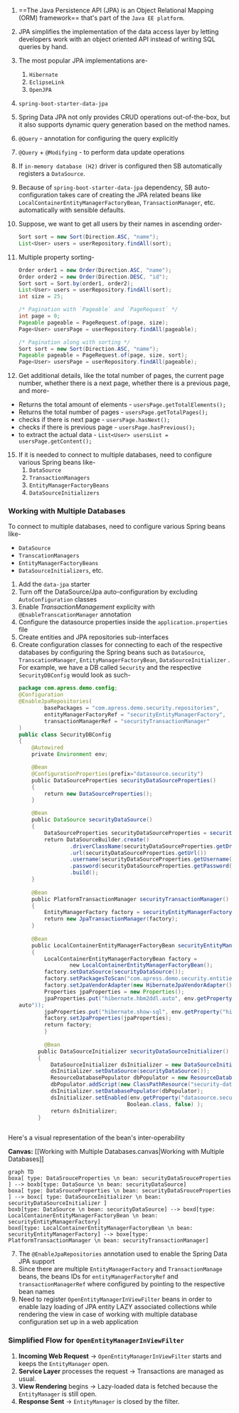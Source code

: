 1. ==The Java Persistence API (JPA) is an Object Relational Mapping (ORM) framework== that's part of the `Java EE platform`.
2. JPA simplifies the implementation of the data access layer by letting developers work with an object oriented API instead of writing  SQL queries by hand.
3. The most popular JPA implementations are-
	1. `Hibernate`
	2. `EclipseLink`
	3. `OpenJPA`
4. `spring-boot-starter-data-jpa`
5. Spring Data JPA not only provides CRUD operations out-of-the-box, but it also supports dynamic query generation based on the method names.
6. `@Query` - annotation for configuring the query explicitly
7. `@Query` + `@Modifying` - to perform data update operations
8. If `in-memory database (H2)` driver is configured then SB automatically registers a `DataSource`.
9. Because of `spring-boot-starter-data-jpa` dependency, SB auto-configuration takes care of creating the JPA related beans like `LocalContainerEntityManagerFactoryBean`, `TransactionManager`, etc. automatically with sensible defaults.
10. Suppose, we want to get all users by their names in ascending order-
    ```java
    Sort sort = new Sort(Direction.ASC, "name");
    List<User> users = userRepository.findAll(sort);
	```
11. Multiple property sorting-
	```java
    Order order1 = new Order(Direction.ASC, "name");
    Order order2 = new Order(Direction.DESC, "id");
    Sort sort = Sort.by(order1, order2);
    List<User> users = userRepository.findAll(sort);
    int size = 25;
    
    /* Pagination with `Pageable` and `PageRequest` */
	int page = 0; 
	Pageable pageable = PageRequest.of(page, size);
	Page<User> usersPage = userRepository.findAll(pageable);

	/* Pagination along with sorting */
	Sort sort = new Sort(Direction.ASC, "name");
	Pageable pageable = PageRequest.of(page, size, sort);
	Page<User> usersPage = userRepository.findAll(pageable);
	```

12. Get additional details, like the total number of pages, the current page number, whether there is a next page, whether there is a previous page, and more-
* Returns the total amount of elements - `usersPage.getTotalElements();`
* Returns the total number of pages - `usersPage.getTotalPages();`
* checks if there is next page - `usersPage.hasNext();`
* checks if there is previous page - `usersPage.hasPrevious();`
* to extract the actual data - `List<User> usersList = usersPage.getContent();`


15. If it is needed to connect to multiple databases, need to configure various Spring beans like-
	1. `DataSource`
	2. `TransactionManagers`
	3. `EntityManagerFactoryBeans`
	4. `DataSourceInitializers`
### Working with Multiple Databases
To connect to multiple databases, need to configure  various Spring beans like- 
* `DataSource`
* `TranscationManagers`
* `EntityManagerFactoryBeans`
* `DataSourceInitializers`, etc.

1. Add the `data-jpa` starter
2. Turn off the DataSource/Jpa auto-configuration by excluding `AutoConfiguration` classes
3. Enable *TransactionManagement* explicity with `@EnableTranscationManager` annotation
4. Configure the datasource properties inside the `application.properties` file
5. Create entities and JPA repositories sub-interfaces
6. Create configuration classes for connecting to each of the respective databases by configuring the Spring beans such as `DataSource`, `TranscationManager`, `EntityManagerFactoryBean`, `DataSourceInitializer` . For example, we have a DB called `Security` and the respective `SecurityDBConfig` would look as such-
	```java
   package com.apress.demo.config;
	@Configuration
	@EnableJpaRepositories(
	        basePackages = "com.apress.demo.security.repositories",
	        entityManagerFactoryRef = "securityEntityManagerFactory",
	        transactionManagerRef = "securityTransactionManager"
	)
	public class SecurityDBConfig
	{
	    @Autowired
	    private Environment env;

	    @Bean
	    @ConfigurationProperties(prefix="datasource.security")
	    public DataSourceProperties securityDataSourceProperties()
	    {
	        return new DataSourceProperties();
	    }

	    @Bean
	    public DataSource securityDataSource()
	    {
	        DataSourceProperties securityDataSourceProperties = securityDataSourceProperties();
	        return DataSourceBuilder.create()
	                .driverClassName(securityDataSourceProperties.getDriverClassName())
	                .url(securityDataSourceProperties.getUrl())
	                .username(securityDataSourceProperties.getUsername())
	                .password(securityDataSourceProperties.getPassword())
	                .build();
	    }
	     
	    @Bean
	    public PlatformTransactionManager securityTransactionManager()
	    {
	        EntityManagerFactory factory = securityEntityManagerFactory().getObject();
	        return new JpaTransactionManager(factory);
	    }
	     
	    @Bean
	    public LocalContainerEntityManagerFactoryBean securityEntityManagerFactory()
	    {
	        LocalContainerEntityManagerFactoryBean factory =
	                new LocalContainerEntityManagerFactoryBean();
	        factory.setDataSource(securityDataSource());
	        factory.setPackagesToScan("com.apress.demo.security.entities");
	        factory.setJpaVendorAdapter(new HibernateJpaVendorAdapter());
	        Properties jpaProperties = new Properties();
	        jpaProperties.put("hibernate.hbm2ddl.auto", env.getProperty("hibernate.hbm2ddl.
	auto"));
	        jpaProperties.put("hibernate.show-sql", env.getProperty("hibernate.show-sql"));
	        factory.setJpaProperties(jpaProperties);
	        return factory;
	        }
	        
	        @Bean
		  public DataSourceInitializer securityDataSourceInitializer()
		  {
		      DataSourceInitializer dsInitializer = new DataSourceInitializer();
		      dsInitializer.setDataSource(securityDataSource());
		      ResourceDatabasePopulator dbPopulator = new ResourceDatabasePopulator();
		      dbPopulator.addScript(new ClassPathResource("security-data.sql"));
		      dsInitializer.setDatabasePopulator(dbPopulator);
		      dsInitializer.setEnabled(env.getProperty("datasource.security.initialize",
		                              Boolean.class, false) );
		      return dsInitializer;
		  }
	    
	```

Here's a visual representation of the bean's inter-operability

 **Canvas:** [[Working with Multiple Databases.canvas|Working with Multiple Databases]]

```mermaid
graph TD
boxa[ type: DataSrouceProperties \n bean: securityDataSrouceProperties ] --> boxb[type: DataSource \n bean: securityDataSource]
boxa[ type: DataSrouceProperties \n bean: securityDataSrouceProperties ] --> boxc[ type: DataSourceInitializer \n bean: securityDataSourceInitializer ]
boxb[type: DataSource \n bean: securityDataSource] --> boxd[type: LocalContainerEntityManagerFactoryBean \n bean: securityEntityManagerFactory]
boxd[type: LocalContainerEntityManagerFactoryBean \n bean: securityEntityManagerFactory] --> boxe[type: PlatformTransactionManager \n bean: securityTransactionManager]
```

7. The `@EnableJpaRepositories` annotation used to enable the Spring Data JPA support
8. Since there are multiple `EntityManagerFactory` and `TransactionManage` beans, the beans IDs for `entityManagerFactoryRef` and `transactionManagerRef` where configured by pointing to the respective bean names
9. Need to register `OpenEntityManagerInViewFilter` beans in order to enable lazy loading of JPA entity LAZY associated collections while rendering the view in case of working with multiple database configuration set up in a web application
### **Simplified Flow for `OpenEntityManagerInViewFilter`**
1. **Incoming Web Request** → `OpenEntityManagerInViewFilter` starts and keeps the `EntityManager` open.
2. **Service Layer** processes the request → Transactions are managed as usual.
3. **View Rendering** begins → Lazy-loaded data is fetched because the `EntityManager` is still open.
4. **Response Sent** → `EntityManager` is closed by the filter.

